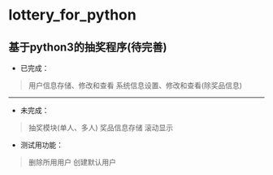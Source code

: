 # lottery_for_python
## 基于python3的抽奖程序(待完善)
* 已完成：
> 用户信息存储、修改和查看
> 系统信息设置、修改和查看(除奖品信息)
---
* 未完成：
> 抽奖模块(单人、多人)
> 奖品信息存储
> 滚动显示
* 测试用功能：
> 删除所用用户
> 创建默认用户
